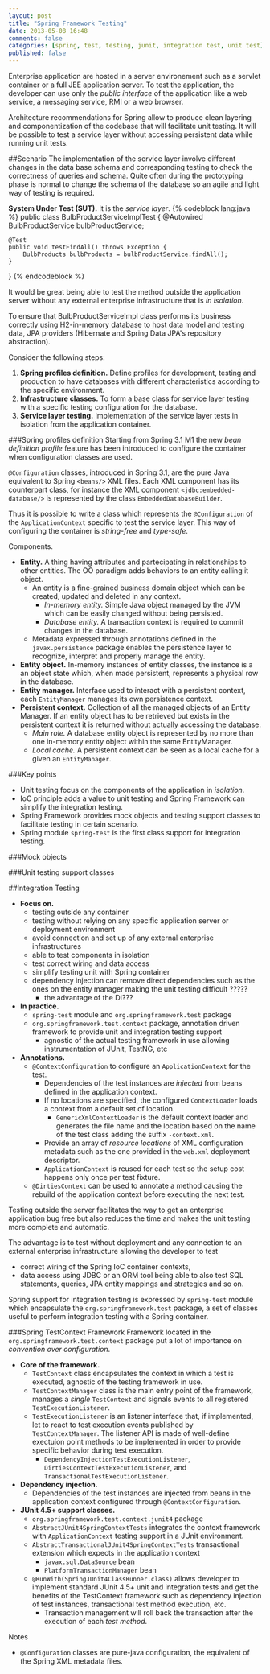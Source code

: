 ```yaml
---
layout: post
title: "Spring Framework Testing"
date: 2013-05-08 16:48
comments: false
categories: [spring, test, testing, junit, integration test, unit test]
published: false
---
```

Enterprise application are hosted in a server environement such as a servlet container or a full JEE application server.
To test the application, the developer can use only the _public interface_ of the application like a web service, a messaging service, RMI or a web browser.

Architecture recommendations for Spring allow to produce clean layering and componentization of the codebase that will facilitate unit testing. It will be possible to test a service layer without accessing persistent data while running unit tests.
<!-- more -->

##Scenario
The implementation of the service layer involve different changes in the data base schema and corresponding testing to check the correctness of queries and schema. Quite often during the prototyping phase is normal to change the schema of the database so an agile and light way of testing is required.

__System Under Test (SUT).__ It is the _service layer_.
{% codeblock lang:java %}
public class BulbProductServiceImplTest {
    @Autowired
    BulbProductService bulbProductService;

    @Test
    public void testFindAll() throws Exception {
        BulbProducts bulbProducts = bulbProductService.findAll();
    }
}
{% endcodeblock %}

It would be great being able to test the method outside the application server without any external enterprise infrastructure that is _in isolation_.

To ensure that BulbProductServiceImpl class performs its business correctly using H2-in-memory database to host data model and testing data, JPA providers (Hibernate and Spring Data JPA's repository abstraction).

Consider the following steps:

1. __Spring profiles definition.__ Define profiles for development, testing and production to have databases with different characteristics according to the specific environment.
2. __Infrastructure classes.__ To form a base class for service layer testing with a specific testing configuration for the database.
3. __Service layer testing.__ Implementation of the service layer tests in isolation from the application container.

###Spring profiles definition
Starting from Spring 3.1 M1 the new _bean definition profile_ feature has been introduced to configure the container when configuration classes are used.

`@Configuration` classes, introduced in Spring 3.1, are the pure Java equivalent to Spring `<beans/>` XML files. Each XML component has its counterpart class, for instance the XML component `<jdbc:embedded-database/>` is represented by the class `EmbeddedDatabaseBuilder`.

Thus it is possible to write a class which represents the `@Configuration` of the `ApplicationContext` specific to test the service layer. This way of configuring the container is _string-free_ and _type-safe_.

[1]: http://blog.springsource.org/2011/02/14/spring-3-1-m1-introducing-profile/


Components.

* __Entity.__ A thing having attributes and partecipating in relationships to other entities. The OO paradigm adds behaviors to an entity calling it object.
    * An entity is a fine-grained business domain object which can be created, updated and deleted in any context.
        * _In-memory entity._ Simple Java object managed by the JVM which can be easily changed without being persisted.
        * _Database entity._ A transaction context is required to commit changes in the database.
    * Metadata expressed through annotations defined in the `javax.persistence` package enables the persistence layer to recognize, interpret and properly manage the entity.
* __Entity object.__ In-memory instances of entity classes, the instance is a an object state which, when made persistent, represents a physical row in the database.
* __Entity manager.__ Interface used to interact with a persistent context, each `EntityManager` manages its own persistence context.
* __Persistent context.__ Collection of all the managed objects of an Entity Manager. If an entity object has to be retrieved but exists in the persistent context it is returned without actually accessing the database.
    * _Main role._ A database entity object is represented by no more than one in-memory entity object within the same EntityManager.
    * _Local cache._ A persistent context can be seen as a local cache for a given an `EntityManager`.

###Key points

* Unit testing focus on the components of the application in _isolation_.
* IoC principle adds a value to unit testing and Spring Framework can simplify the integration testing.
* Spring Framework provides mock objects and testing support classes to facilitate testing in certain scenario.
* Spring module `spring-test` is the first class support for integration testing.

###Mock objects

###Unit testing support classes

##Integration Testing
* __Focus on.__
    * testing outside any container
    * testing without relying on any specific application server or deployment environment
    * avoid connection and set up of any external enterprise infrastructures
    * able to test components in isolation
    * test correct wiring and data access
    * simplify testing unit with Spring container
    * dependency injection can remove direct dependencies such as the ones on the entity manager making the unit testing difficult ?????
        * the advantage of the DI???
* __In practice.__
    * `spring-test` module and `org.springframework.test` package
    * `org.springframework.test.context` package, annotation driven framework to provide unit and integration testing support
        * agnostic of the actual testing framework in use allowing instrumentation of JUnit, TestNG, etc
* __Annotations.__
    * `@ContextConfiguration` to configure an `ApplicationContext` for the test.
        * Dependencies of the test instances are _injected_ from beans defined in the application context.
        * If no locations are specified, the configured `ContextLoader` loads a context from a default set of location.
            * `GenericXmlContextLoader` is the default context loader and generates the file name and the location based on the name of the test class adding the suffix `-context.xml`.
        * Provide an array of _resource locations_ of XML configuration metadata such as the one provided in the `web.xml` deployment descriptor.
        * `ApplicationContext` is reused for each test so the setup cost happens only once per test fixture.
    * `@DirtiesContext` can be used to annotate a method causing the rebuild of the application context before executing the next test.

Testing outside the server facilitates the way to get an enterprise application bug free but also reduces the time and makes the unit testing more complete and automatic.

The advantage is to test without deployment and any connection to an external enterprise infrastructure allowing the developer to test
  * correct wiring of the Spring IoC container contexts,
  * data access using JDBC or an ORM tool being able to also test SQL statements, queries, JPA entity mappings and strategies and so on.

Spring support for integration testing is expressed by `spring-test` module which encapsulate the  `org.springframework.test` package, a set of classes useful to perform integration testing with a Spring container.

###Spring TestContext Framework
Framework located in the `org.springframework.test.context` package put a lot of importance on _convention over configuration_.

* __Core of the framework.__
    * `TestContext` class encapsulates the context in which a test is executed, agnostic of the testing framework in use.
    * `TestContextManager` class is the main entry point of the framework, manages a _single_ `TestContext` and signals events to all registered `TestExecutionListener`.
    * `TestExecutionListener` is an listener interface that, if implemented, let to react to test execution events published by `TestContextManager`. The listener API is made of well-define exectuion point methods to be implemented in order to provide specific behavior during test execution.
        * `DependencyInjectionTestExecutionListener`, `DirtiesContextTestExecutionListener`, and `TransactionalTestExecutionListener`.
* __Dependency injection.__
    * Dependencies of the test instances are injected from beans in the application context configured through `@ContextConfiguration`.
* __JUnit 4.5+ support classes.__
    * `org.springframework.test.context.junit4` package
    * `AbstractJUnit4SpringContextTests` integrates the context framework with `ApplicationContext` testing support in a JUnit environment.
    * `AbstractTransactionalJUnit4SpringContextTests` transactional extension which expects in the application context
        * `javax.sql.DataSource` bean
        * `PlatformTransactionManager` bean
    * `@RunWith(SpringJUnit4ClassRunner.class)` allows developer to implement standard JUnit 4.5+ unit and integration tests and get the benefits of the TestContext framework such as dependency injection of test instances, transactional test method execution, etc.
        * Transaction management will roll back the transaction after the execution of each _test method_.

Notes

* `@Configuration` classes are pure-java configuration, the equivalent of the Spring XML metadata files.
